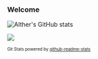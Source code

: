 ### Welcome

![Alther's GitHub stats](https://github-readme-stats.vercel.app/api?username=altherlex&show_icons=true&count_private=true&theme=gruvbox)

![](https://github-readme-stats.vercel.app/api/top-langs/?username=altherlex&layout=compact&langs_count=10&count_private=true&hide=php&theme=gruvbox)




<sub><sup>Git Stats powered by [github-readme-stats](https://github.com/anuraghazra/github-readme-stats#github-stats-card)</sub></sup>
<!--

https://github-readme-stats.vercel.app/api/top-langs/?username=altherlex&layout=compact&langs_count=10&count_private=true

**altherlex/altherlex** is a ✨ _special_ ✨ repository because its `README.md` (this file) appears on your GitHub profile.

Here are some ideas to get you started:

- 🔭 I’m currently working on ...
- 🌱 I’m currently learning ...
- 👯 I’m looking to collaborate on ...
- 🤔 I’m looking for help with ...
- 💬 Ask me about ...
- 📫 How to reach me: ...
- 😄 Pronouns: ...
- ⚡ Fun fact: ...
-->
